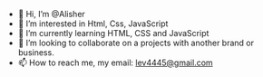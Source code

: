 - 👋 Hi, I’m @Alisher
- 👀 I’m interested in Html, Css, JavaScript
- 🌱 I’m currently learning HTML, CSS and JavaScript
- 💞️ I’m looking to collaborate on a projects with another brand or business.
- 📫 How to reach me, my email: lev4445@gmail.com

<!---
Alisher2121/Alisher2121 is a ✨ special ✨ repository because its `README.md` (this file) appears on your GitHub profile.
You can click the Preview link to take a look at your changes.
--->
